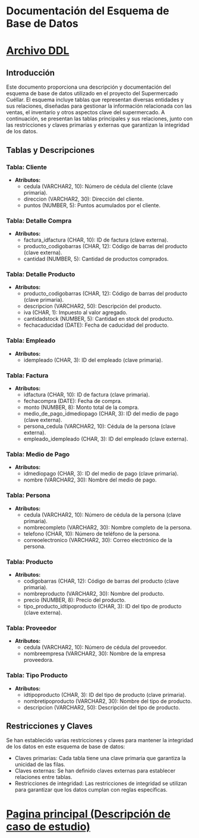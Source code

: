 # Documentación del Esquema de Base de Datos

# [Archivo DDL](https://github.com/Bloque-SID/problema-de-modelado-e7/blob/main/src/DDL_BaseDeDatos.ddl)

## Introducción

Este documento proporciona una descripción y documentación del esquema de base de datos utilizado en el proyecto del Supermercado Cuéllar. El esquema incluye tablas que representan diversas entidades y sus relaciones, diseñadas para gestionar la información relacionada con las ventas, el inventario y otros aspectos clave del supermercado. A continuación, se presentan las tablas principales y sus relaciones, junto con las restricciones y claves primarias y externas que garantizan la integridad de los datos.

## Tablas y Descripciones

### Tabla: Cliente
- **Atributos:**
  - cedula (VARCHAR2, 10): Número de cédula del cliente (clave primaria).
  - direccion (VARCHAR2, 30): Dirección del cliente.
  - puntos (NUMBER, 5): Puntos acumulados por el cliente.

### Tabla: Detalle Compra
- **Atributos:**
  - factura_idfactura (CHAR, 10): ID de factura (clave externa).
  - producto_codigobarras (CHAR, 12): Código de barras del producto (clave externa).
  - cantidad (NUMBER, 5): Cantidad de productos comprados.

### Tabla: Detalle Producto
- **Atributos:**
  - producto_codigobarras (CHAR, 12): Código de barras del producto (clave primaria).
  - descripcion (VARCHAR2, 50): Descripción del producto.
  - iva (CHAR, 1): Impuesto al valor agregado.
  - cantidadstock (NUMBER, 5): Cantidad en stock del producto.
  - fechacaducidad (DATE): Fecha de caducidad del producto.

### Tabla: Empleado
- **Atributos:**
  - idempleado (CHAR, 3): ID del empleado (clave primaria).

### Tabla: Factura
- **Atributos:**
  - idfactura (CHAR, 10): ID de factura (clave primaria).
  - fechacompra (DATE): Fecha de compra.
  - monto (NUMBER, 8): Monto total de la compra.
  - medio_de_pago_idmediopago (CHAR, 3): ID del medio de pago (clave externa).
  - persona_cedula (VARCHAR2, 10): Cédula de la persona (clave externa).
  - empleado_idempleado (CHAR, 3): ID del empleado (clave externa).

### Tabla: Medio de Pago
- **Atributos:**
  - idmediopago (CHAR, 3): ID del medio de pago (clave primaria).
  - nombre (VARCHAR2, 30): Nombre del medio de pago.

### Tabla: Persona
- **Atributos:**
  - cedula (VARCHAR2, 10): Número de cédula de la persona (clave primaria).
  - nombrecompleto (VARCHAR2, 30): Nombre completo de la persona.
  - telefono (CHAR, 10): Número de teléfono de la persona.
  - correoelectronico (VARCHAR2, 30): Correo electrónico de la persona.

### Tabla: Producto
- **Atributos:**
  - codigobarras (CHAR, 12): Código de barras del producto (clave primaria).
  - nombreproducto (VARCHAR2, 30): Nombre del producto.
  - precio (NUMBER, 8): Precio del producto.
  - tipo_producto_idtipoproducto (CHAR, 3): ID del tipo de producto (clave externa).

### Tabla: Proveedor
- **Atributos:**
  - cedula (VARCHAR2, 10): Número de cédula del proveedor.
  - nombreempresa (VARCHAR2, 30): Nombre de la empresa proveedora.

### Tabla: Tipo Producto
- **Atributos:**
  - idtipoproducto (CHAR, 3): ID del tipo de producto (clave primaria).
  - nombretipoproducto (VARCHAR2, 30): Nombre del tipo de producto.
  - descripcion (VARCHAR2, 50): Descripción del tipo de producto.

## Restricciones y Claves

Se han establecido varias restricciones y claves para mantener la integridad de los datos en este esquema de base de datos:

- Claves primarias: Cada tabla tiene una clave primaria que garantiza la unicidad de las filas.
- Claves externas: Se han definido claves externas para establecer relaciones entre tablas.
- Restricciones de integridad: Las restricciones de integridad se utilizan para garantizar que los datos cumplan con reglas específicas.

# [Pagina principal (Descripción de caso de estudio)](https://github.com/Bloque-SID/problema-de-modelado-e7/blob/main/Wiki/PaginaPrincipal%20(DescripcionCaso).md)
